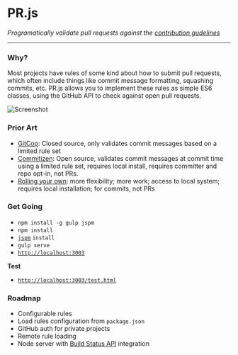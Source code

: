 # PR.js

_Programatically validate pull requests against the [contribution gudelines](https://help.github.com/articles/setting-guidelines-for-repository-contributors/)_

---

### Why?

Most projects have rules of some kind about how to submit pull requests, which often include things like commit message formatting, squashing commits, etc. PR.js allows you to implement these rules as simple ES6 classes, using the GitHub API to check against open pull requests.

![Screenshot](screenshot.png)


### Prior Art

 - [GitCop](https://gitcop.com/): Closed source, only validates commit messages based on a limited rule set
 - [Commitizen](http://commitizen.github.io/cz-cli/): Open source, validates commit messages at commit time using a limited rule set, requires local install, requires committer and repo opt-in, not PRs.
 - [Rolling your own](http://addamhardy.com/blog/2013/06/05/good-commit-messages-and-enforcing-them-with-git-hooks/): more flexibility; more work; access to local system; requires local installation; for commits, not PRs


### Get Going

 - `npm install -g gulp jspm`
 - `npm install`
 - [`jspm`](http://jspm.io/) `install`
 - `gulp serve`
 - [`http://localhost:3003`](http://localhost:3003)

**Test**

 - [`http://localhost:3003/test.html`](http://localhost:3003/test.html)

### Roadmap

 - Configurable rules
 - Load rules configuration from `package.json`
 - GitHub auth for private projects
 - Remote rule loading
 - Node server with [Build Status API](https://developer.github.com/v3/repos/statuses/) integration
